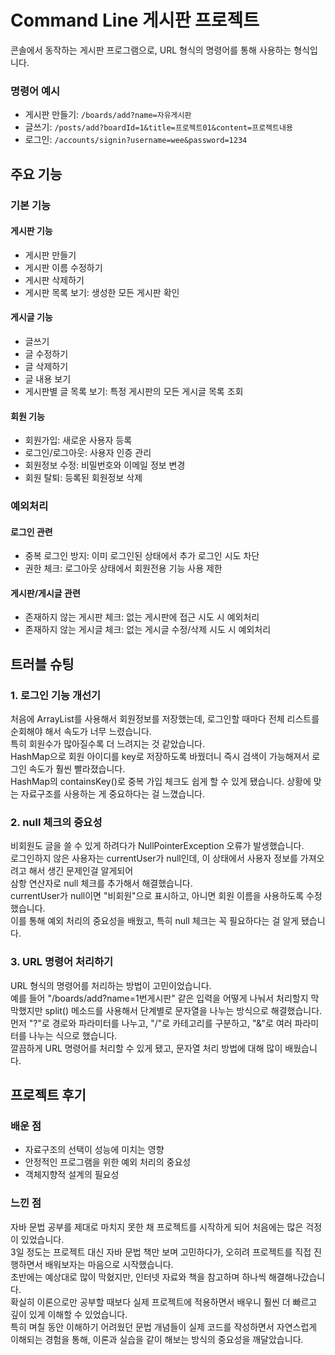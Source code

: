 # Command Line 게시판 프로젝트

콘솔에서 동작하는 게시판 프로그램으로, URL 형식의 명령어를 통해 사용하는 형식입니다.

### 명령어 예시
- 게시판 만들기: `/boards/add?name=자유게시판`
- 글쓰기: `/posts/add?boardId=1&title=프로젝트01&content=프로젝트내용`
- 로그인: `/accounts/signin?username=wee&password=1234`

##  주요 기능

### 기본 기능
#### 게시판 기능
- 게시판 만들기
- 게시판 이름 수정하기
- 게시판 삭제하기
- 게시판 목록 보기: 생성한 모든 게시판 확인

#### 게시글 기능
- 글쓰기
- 글 수정하기
- 글 삭제하기
- 글 내용 보기
- 게시판별 글 목록 보기: 특정 게시판의 모든 게시글 목록 조회

#### 회원 기능
- 회원가입: 새로운 사용자 등록
- 로그인/로그아웃: 사용자 인증 관리
- 회원정보 수정: 비밀번호와 이메일 정보 변경
- 회원 탈퇴: 등록된 회원정보 삭제

### 예외처리
####  로그인 관련
- 중복 로그인 방지: 이미 로그인된 상태에서 추가 로그인 시도 차단
- 권한 체크: 로그아웃 상태에서 회원전용 기능 사용 제한

####  게시판/게시글 관련
- 존재하지 않는 게시판 체크: 없는 게시판에 접근 시도 시 예외처리
- 존재하지 않는 게시글 체크: 없는 게시글 수정/삭제 시도 시 예외처리

##  트러블 슈팅

### 1. 로그인 기능 개선기

처음에 ArrayList를 사용해서 회원정보를 저장했는데, 로그인할 때마다 전체 리스트를 순회해야 해서 속도가 너무 느렸습니다.   
특히 회원수가 많아질수록 더 느려지는 것 같았습니다.  
HashMap으로 회원 아이디를 key로 저장하도록 바꿨더니 
즉시 검색이 가능해져서 로그인 속도가 훨씬 빨라졌습니다.   
HashMap의 containsKey()로 중복 가입 체크도 쉽게 할 수 있게 됐습니다.
상황에 맞는 자료구조를 사용하는 게 중요하다는 걸 느꼈습니다.

### 2. null 체크의 중요성

비회원도 글을 쓸 수 있게 하려다가 NullPointerException 오류가 발생했습니다.   
로그인하지 않은 사용자는 currentUser가 null인데, 이 상태에서 사용자 정보를 가져오려고 해서 생긴 문제인걸 알게되어  
삼항 연산자로 null 체크를 추가해서 해결했습니다.   
currentUser가 null이면 "비회원"으로 표시하고, 아니면 회원 이름을 사용하도록 수정했습니다.  
이를 통해 예외 처리의 중요성을 배웠고, 특히 null 체크는 꼭 필요하다는 걸 알게 됐습니다.  


### 3. URL 명령어 처리하기

URL 형식의 명령어를 처리하는 방법이 고민이었습니다.   
예를 들어 "/boards/add?name=1번게시판" 같은 입력을 어떻게 나눠서 처리할지 막막했지만
split() 메소드를 사용해서 단계별로 문자열을 나누는 방식으로 해결했습니다.     
먼저 "?"로 경로와 파라미터를 나누고, "/"로 카테고리를 구분하고, "&"로 여러 파라미터를 나누는 식으로 했습니다.   
깔끔하게 URL 명령어를 처리할 수 있게 됐고, 문자열 처리 방법에 대해 많이 배웠습니다.


## 프로젝트 후기

### 배운 점
- 자료구조의 선택이 성능에 미치는 영향
- 안정적인 프로그램을 위한 예외 처리의 중요성
- 객체지향적 설계의 필요성

### 느낀 점

자바 문법 공부를 제대로 마치지 못한 채 프로젝트를 시작하게 되어 처음에는 많은 걱정이 있었습니다.   
3일 정도는 프로젝트 대신 자바 문법 책만 보며 고민하다가, 오히려 프로젝트를 직접 진행하면서 배워보자는 마음으로 시작했습니다.  
초반에는 예상대로 많이 막혔지만, 인터넷 자료와 책을 참고하며 하나씩 해결해나갔습니다.   
확실히 이론으로만 공부할 때보다 실제 프로젝트에 적용하면서 배우니 훨씬 더 빠르고 깊이 있게 이해할 수 있었습니다.  
특히 며칠 동안 이해하기 어려웠던 문법 개념들이 실제 코드를 작성하면서 자연스럽게 이해되는 경험을 통해, 이론과 실습을 같이 해보는 방식의 중요성을 깨달았습니다.

